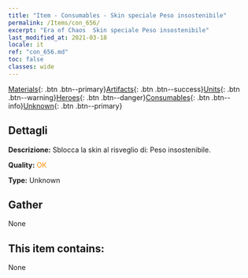 ```yaml
---
title: "Item - Consumables - Skin speciale Peso insostenibile"
permalink: /Items/con_656/
excerpt: "Era of Chaos  Skin speciale Peso insostenibile"
last_modified_at: 2021-03-18
locale: it
ref: "con_656.md"
toc: false
classes: wide
---
```

 [Materials](/it/Items/){: .btn .btn--primary}[Artifacts](/it/Items/Artifacts/){: .btn .btn--success}[Units](/it/Items/Units/){: .btn .btn--warning}[Heroes](/it/Items/Heroes/){: .btn .btn--danger}[Consumables](/it/Items/Consumables/){: .btn .btn--info}[Unknown](/it/Items/Unknown/){: .btn .btn--primary}

## Dettagli
 **Descrizione:** Sblocca la skin al risveglio di: Peso insostenibile.

 **Quality:** <span style="color: #FF8C00">OK</span>

 **Type:** Unknown

## Gather

  None

## This item contains:

  None

